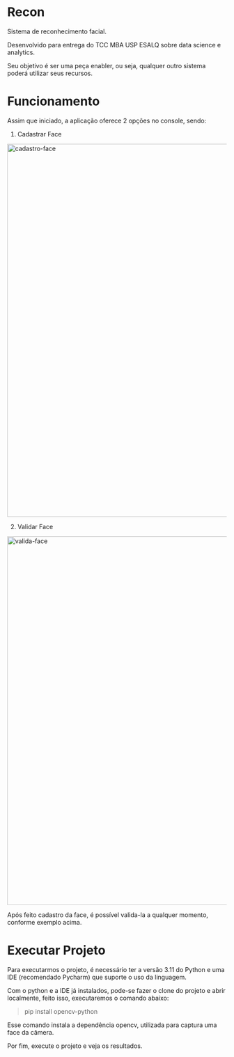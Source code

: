 # Recon

Sistema de reconhecimento facial.

Desenvolvido para entrega do TCC MBA USP ESALQ sobre data science e analytics.

Seu objetivo é ser uma peça enabler, ou seja, qualquer outro sistema poderá utilizar seus recursos.

# Funcionamento

Assim que iniciado, a aplicação oferece 2 opções no console, sendo:

1. Cadastrar Face

<img width="857" alt="cadastro-face" src="https://github.com/user-attachments/assets/94291b63-e0f3-4fdc-af67-1c96cd099453" />

2. Validar Face

<img width="847" alt="valida-face" src="https://github.com/user-attachments/assets/9d0392f8-b813-436e-988a-ae4cd64e7b08" />

Após feito cadastro da face, é possível valida-la a qualquer momento, conforme exemplo acima.

# Executar Projeto

Para executarmos o projeto, é necessário ter a versão 3.11 do Python e uma IDE (recomendado Pycharm) que suporte o uso da linguagem.

Com o python e a IDE já instalados, pode-se fazer o clone do projeto e abrir localmente, feito isso, executaremos o comando abaixo:

> pip install opencv-python

Esse comando instala a dependência opencv, utilizada para captura uma face da câmera.

Por fim, execute o projeto e veja os resultados.




